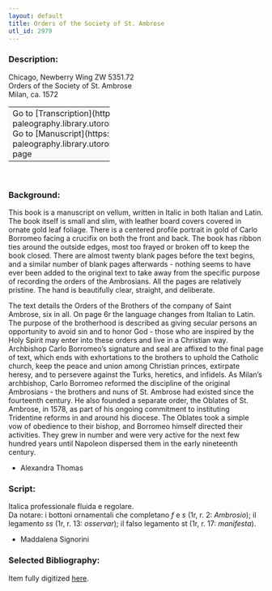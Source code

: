 ```yaml
---
layout: default
title: Orders of the Society of St. Ambrose
utl_id: 2979
---
```


### Description:

Chicago, Newberry Wing ZW 5351.72<br>
Orders of the Society of St. Ambrose<br>
Milan, ca. 1572

<table border="0.5" cellpadding="1" cellspacing="1" style="width: 200px; background-color:#F8F8F8;"><tbody><tr><td>Go to [Transcription](https://italian-paleography.library.utoronto.ca/content/transcript_IP_038)<br>
Go to [Manuscript](https://italian-paleography.library.utoronto.ca/islandora/object/italianpaleography%3AIP_038) page</td></tr></tbody></table> 

### Background:

This book is a manuscript on vellum, written in Italic in both Italian and Latin. The book itself is small and slim, with leather board covers covered in ornate gold leaf foliage. There is a centered profile portrait in gold of Carlo Borromeo facing a crucifix on both the front and back. The book has ribbon ties around the outside edges, most too frayed or broken off to keep the book closed. There are almost twenty blank pages before the text begins, and a similar number of blank pages afterwards - nothing seems to have ever been added to the original text to take away from the specific purpose of recording the orders of the Ambrosians. All the pages are relatively pristine. The hand is beautifully clear, straight, and deliberate.

The text details the Orders of the Brothers of the company of Saint Ambrose, six in all. On page 6r the language changes from Italian to Latin. The purpose of the brotherhood is described as giving secular persons an opportunity to avoid sin and to honor God - those who are inspired by the Holy Spirit may enter into these orders and live in a Christian way. Archbishop Carlo Borromeo’s signature and seal are affixed to the final page of text, which ends with exhortations to the brothers to uphold the Catholic church, keep the peace and union among Christian princes, extirpate heresy, and to persevere against the Turks, heretics, and infidels. As Milan’s archbishop, Carlo Borromeo reformed the discipline of the original Ambrosians - the brothers and nuns of St. Ambrose had existed since the fourteenth century. He also founded a separate order, the Oblates of St. Ambrose, in 1578, as part of his ongoing commitment to instituting Tridentine reforms in and around his diocese. The Oblates took a simple vow of obedience to their bishop, and Borromeo himself directed their activities. They grew in number and were very active for the next few hundred years until Napoleon dispersed them in the early nineteenth century.

- Alexandra Thomas

### Script:

Italica professionale fluida e regolare.<br>
Da notare: i bottoni ornamentali che completano _f_ e _s_ (1r, r. 2: _Ambrosio_); il legamento _ss_ (1r, r. 13: _osservar_); il falso legamento st (1r, r. 17: _manifesta_).<br>
- Maddalena Signorini

### Selected Bibliography:

Item fully digitized [here](http://collections.carli.illinois.edu/cdm/ref/collection/nby_dig/id/21670).<br>
